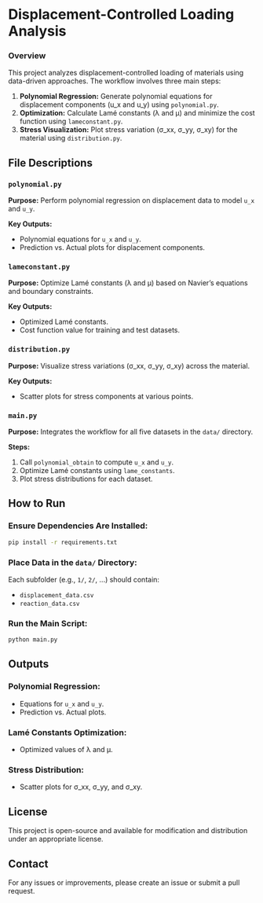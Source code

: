# Displacement-Controlled Loading Analysis

### Overview
This project analyzes displacement-controlled loading of materials using data-driven approaches. The workflow involves three main steps:

1. **Polynomial Regression:** Generate polynomial equations for displacement components (u_x and u_y) using `polynomial.py`.
2. **Optimization:** Calculate Lamé constants (λ and μ) and minimize the cost function using `lameconstant.py`.
3. **Stress Visualization:** Plot stress variation (σ_xx, σ_yy, σ_xy) for the material using `distribution.py`.

## File Descriptions

### `polynomial.py`
**Purpose:** Perform polynomial regression on displacement data to model `u_x` and `u_y`.

**Key Outputs:**
- Polynomial equations for `u_x` and `u_y`.
- Prediction vs. Actual plots for displacement components.

### `lameconstant.py`
**Purpose:** Optimize Lamé constants (λ and μ) based on Navier’s equations and boundary constraints.

**Key Outputs:**
- Optimized Lamé constants.
- Cost function value for training and test datasets.

### `distribution.py`
**Purpose:** Visualize stress variations (σ_xx, σ_yy, σ_xy) across the material.

**Key Outputs:**
- Scatter plots for stress components at various points.

### `main.py`
**Purpose:** Integrates the workflow for all five datasets in the `data/` directory.

**Steps:**
1. Call `polynomial_obtain` to compute `u_x` and `u_y`.
2. Optimize Lamé constants using `lame_constants`.
3. Plot stress distributions for each dataset.

## How to Run

### Ensure Dependencies Are Installed:
```bash
pip install -r requirements.txt
```

### Place Data in the `data/` Directory:
Each subfolder (e.g., `1/`, `2/`, ...) should contain:
- `displacement_data.csv`
- `reaction_data.csv`

### Run the Main Script:
```bash
python main.py
```

## Outputs

### **Polynomial Regression:**
- Equations for `u_x` and `u_y`.
- Prediction vs. Actual plots.

### **Lamé Constants Optimization:**
- Optimized values of λ and μ.

### **Stress Distribution:**
- Scatter plots for σ_xx, σ_yy, and σ_xy.

## License
This project is open-source and available for modification and distribution under an appropriate license.

## Contact
For any issues or improvements, please create an issue or submit a pull request.

